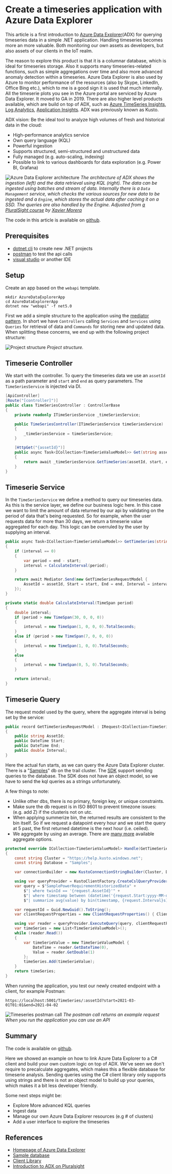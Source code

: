# Create a timeseries application with Azure Data Explorer

This article is a first introduction to [Azure Data Explorer](https://azure.microsoft.com/en-us/services/data-explorer/)(ADX) for querying timeseries data in a simple .NET application. Handling timeseries becomes more an more valuable. Both monitoring our own assets as developers, but also assets of our clients in the IoT realm.

The reason to explore this product is that it is a columnar database, which is ideal for timeseries storage. Also it supports many timeseries-related functions, such as simple aggregations over time and also more advanced anomaly detection within a timeseries. Azure Data Explorer is also used by Azure to monitor performance of the resources (also by Skype, LinkedIn, Office Bing etc.), which to me is a good sign it is used that much internally. All the timeserie plots you see in the Azure portal are serviced by Azure Data Explorer. It moved to GA in 2019. There are also higher level products available, which are build on top of ADX, such as [Azure TimeSeries Insights](https://azure.microsoft.com/en-us/services/time-series-insights/), [Log Analytics](https://docs.microsoft.com/en-us/azure/azure-monitor/logs/log-analytics-tutorial), [Application Insights](https://docs.microsoft.com/en-us/azure/azure-monitor/app/app-insights-overview). ADX was previously known as Kusto.

ADX vision: Be the ideal tool to analyze high volumes of fresh and historical data in the cloud:

* High-performance analytics service
* Own query language (KQL)
* Powerful ingestion
* Supports structured, semi-structured and unstructured data
* Fully managed (e.g. auto-scaling, indexing)
* Possible to link to various dashboards for data exploration (e.g. Power BI, Grafana)

![Azure Data Explorer architecture](assets/blogs/images/adx-architecture.jpg "Azure Data Explorer architecture")
*The architecture of ADX shows the ingestion (left) and the data retrieval using KQL (right). The data can be ingested using batches and stream of data. Internally there is a `Data Management` service, which checks the various sources for new data to be ingested and a `Engine`, which stores the actual data after caching it on a SSD. The queries are also handled by the Engine. Adjusted from [a PluralSight course](https://app.pluralsight.com/course-player?clipId=80b5669e-75c9-4fec-950b-e75b978bcbc6) by [Xavier Morera](https://twitter.com/xmorera?ref_src=twsrc%5Egoogle%7Ctwcamp%5Eserp%7Ctwgr%5Eauthor)*

The code in this article is available on [github](https://github.com/jonnekleijer/TimeSeriesApp).

## Prerequisites

* [dotnet cli](https://docs.microsoft.com/en-us/dotnet/core/tools/) to create new .NET projects
* [postman](https://www.postman.com/) to test the api calls
* [visual studio](https://visualstudio.microsoft.com/) or another IDE

## Setup

Create an app based on the `webapi` template.

```shell
mkdir AzureDataExplorerApp
cd AzureDataExplorerApp
dotnet new "webapi" -f net5.0
```

First we add a simple structure to the application using the [mediator pattern](https://github.com/jbogard/MediatR/tree/master/src/MediatR). In short we have `Controllers` calling `Services` and `Services` using `Queries` for retrieval of data and `Commands` for storing new and updated data. When splitting these concerns, we end up with the following project structure:

![Project structure](assets/blogs/images/timeseriesapp-project-structure.jpg "Project structure")
*Project structure.*

## Timeserie Controller

We start with the controller. To query the timeseries data we use an `assetId` as a path parameter and `start` and `end` as query parameters. The `TimeSeriesService` is injected via DI.

```csharp
[ApiController]
[Route("[controller]")]
public class TimeSeriesController : ControllerBase
{
    private readonly ITimeSeriesService _timeSeriesService;

    public TimeSeriesController(ITimeSeriesService timeSeriesService)
    {
        _timeSeriesService = timeSeriesService;
    }

    [HttpGet("{assetId}")]
    public async Task<ICollection<TimeSerieValueModel>> Get(string assetId, DateTime start, DateTime end)
    {
        return await _timeSeriesService.GetTimeSeries(assetId, start, end);
    }
}
```

## Timeserie Service

In the `TimeSeriesService` we define a method to query our timeseries data. As this is the service layer, we define our business logic here. In this case we want to limit the amount of data returned by our api by validating on the period of data that's being requested. So for example, when the user requests data for more than 30 days, we return a timeserie value aggregated for each day. This logic can be overruled by the user by supplying an interval.

```csharp
public async Task<ICollection<TimeSerieValueModel>> GetTimeSeries(string assetId, DateTime start, DateTime end, double interval)
{
    if (interval == 0)
    {
        var period = end - start;
        interval = CalculateInterval(period);
    }

    return await Mediator.Send(new GetTimeSeriesRequestModel {
        AssetId = assetId, Start = start, End = end, Interval = interval
    });
}

private static double CalculateInterval(TimeSpan period)
{
    double interval;
    if (period > new TimeSpan(30, 0, 0, 0))
    {
        interval = new TimeSpan(1, 0, 0, 0).TotalSeconds;
    }
    else if (period > new TimeSpan(7, 0, 0, 0))
    {
        interval = new TimeSpan(1, 0, 0).TotalSeconds;
    }
    else
    {
        interval = new TimeSpan(0, 5, 0).TotalSeconds;
    }

    return interval;
}
```

## Timeserie Query

The request model used by the query, where the aggregate interval is being set by the service:

```csharp
public record GetTimeSeriesRequestModel : IRequest<ICollection<TimeSerieValueModel>>
{
    public string AssetId;
    public DateTime Start;
    public DateTime End;
    public double Interval;
}
```

Here the actual fun starts, as we can query the Azure Data Explorer cluster. There is a "[Samples](https://dataexplorer.azure.com/clusters/help/databases/Samples)" db on the trail cluster. The [SDK](https://docs.microsoft.com/en-us/azure/data-explorer/kusto/api/netfx/about-kusto-data) support sending queries to the database. The SDK does not have an object model, so we have to send the kql queries as a strings unfortunately.

A few things to note:

* Unlike other dbs, there is no primary, foreign key, or unique constraints.
* Make sure the db request is in ISO 8601 to prevent timezone issues: (e.g. add Z) if the clusteris not on utc.
* When applying summerize bin, the returned results are consistent to the bin itself. So if we request a datapoint every hour and we start the query at 5 past, the first returned datetime is the next hour (i.e. ceiled).
* We aggregate by using an average. There are [many more](https://docs.microsoft.com/en-us/azure/data-explorer/kusto/query/summarizeoperator#list-of-aggregation-functions) available aggregate options.

```csharp
protected override ICollection<TimeSerieValueModel> Handle(GetTimeSeriesRequestModel request)
{
    const string Cluster = "https://help.kusto.windows.net";
    const string Database = "Samples";

    var connectionBuilder = new KustoConnectionStringBuilder(Cluster, Database).WithAadAzCliAuthentication();

    using var queryProvider = KustoClientFactory.CreateCslQueryProvider(connectionBuilder);
    var query = $"SamplePowerRequirementHistorizedData" +
        $"| where twinId == '{request.AssetId}'" +
        $"| where timestamp between (datetime('{request.Start:yyyy-MM-ddTHH:mm:ss}Z') .. datetime('{request.End:yyyy-MM-ddTHH:mm:ss}Z'))" +
        $"| summarize avg(value) by bin(timestamp, {request.Interval}s)";

    var requestId = Guid.NewGuid().ToString();
    var clientRequestProperties = new ClientRequestProperties() { ClientRequestId = requestId };

    using var reader = queryProvider.ExecuteQuery(query, clientRequestProperties);
    var timeSeries = new List<TimeSerieValueModel>();
    while (reader.Read())
    {
        var timeSerieValue = new TimeSerieValueModel {
            DateTime = reader.GetDateTime(0),
            Value = reader.GetDouble(1)
        };
        timeSeries.Add(timeSerieValue);
    }
    return timeSeries;
}
```

When running the application, you test our newly created endpoint with a client, for example Postman:

```shell
https://localhost:5001/TimeSeries/:assetId?start=2021-03-01T01:01&end=2021-04-02
```

![Timeseries postman call](assets/blogs/images/timeseries-postman.jpg "Timeseries postman call")
*The postman call returns an example request When you run the application you can use an API*

## Summary

The code is available on [github](https://github.com/jonnekleijer/TimeSeriesApp).

Here we showed an example on how to link Azure Data Explorer to a C# client and build your own custom logic on top of ADX. We've seen we don't require to precalculate aggregates, which makes this a flexible database for timeserie analysis. Sending queries using the C# client library only supports using strings and there is not an object model to build up your queries, which makes it a bit less developer friendly.

Some next steps might be:

* Explore More advanced KQL queries
* Ingest data
* Manage our own Azure Data Explorer resources (e.g # of clusters)
* Add a user interface to explore the timeseries

## References

* [Homepage of Azure Data Explorer](https://azure.microsoft.com/en-us/services/data-explorer/)
* [Sample database](https://dataexplorer.azure.com/clusters/help/databases/Samples)
* [Client Library](https://docs.microsoft.com/en-us/azure/data-explorer/kusto/api/netfx/about-kusto-data)
* [Introduction to ADX on Pluralsight](https://app.pluralsight.com/library/courses/microsoft-azure-data-explorer-starting/table-of-contents)
